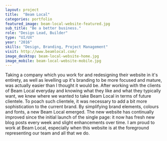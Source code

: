 ```yaml
---
layout: project
title:  "Beam Local"
categories: portfolio
featured_image: beam-local-website-featured.jpg
sub_title: "Be a better business."
role: "Design Lead, Builder"
type: "UI/UX"
year: "2016"
skills: "Design, Branding, Project Management"
visit: http://www.beamlocal.com/
image_desktop: beam-local-website-home.jpg
image_mobile: beam-local-website-mobile.jpg
---
```


Taking a company which you work for and redesigning their website in it's entirety,
as well as levelling up it's branding to be more focused and mature, was actually
easier than I thought it would be. After working with the clients of Beam Local
everyday and knowing what they like and what they typically want, we knew where we wanted
to take Beam Local in terms of future clientele. To poach such clientele, it was
necessary to add a bit more sophistication to the current brand. By simplifying
brand elements, colours and fonts, a new Beam Local emerged. The new website has
continually improved since the initial launch of the single page: it now has
fresh new blog posts every week and slight enhancements over time. I am proud to
work at Beam Local, especially when this website is at the foreground representing
our team and all that we do.
